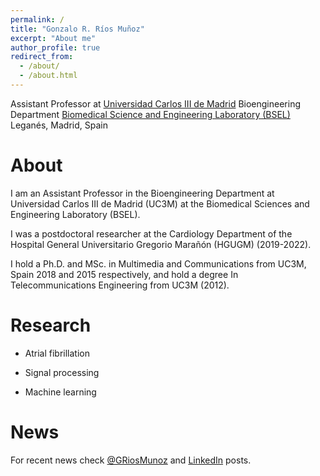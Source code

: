 ```yaml
---
permalink: /
title: "Gonzalo R. Ríos Muñoz"
excerpt: "About me"
author_profile: true
redirect_from: 
  - /about/
  - /about.html
---
```


Assistant Professor at [Universidad Carlos III de Madrid](https://www.uc3m.es/)
Bioengineering Department
[Biomedical Science and Engineering Laboratory (BSEL)](https://bsel.uc3m.es/)
Leganés, Madrid, Spain

About
======
I am an Assistant Professor in the Bioengineering Department at Universidad Carlos III de Madrid (UC3M) at the Biomedical Sciences and Engineering Laboratory (BSEL). 

I was a postdoctoral researcher at the Cardiology Department of the Hospital General Universitario Gregorio Marañón (HGUGM) (2019-2022). 

I hold a Ph.D. and MSc. in Multimedia and Communications from UC3M, Spain 2018 and 2015 respectively, and hold a degree In Telecommunications Engineering from UC3M (2012).

Research
======
* Atrial fibrillation

* Signal processing

* Machine learning

News
======
For recent news check [@GRiosMunoz](https://x.com/griosmunoz) and [LinkedIn](https:/es.linkedin.com/in/gonzalorios/) posts.
